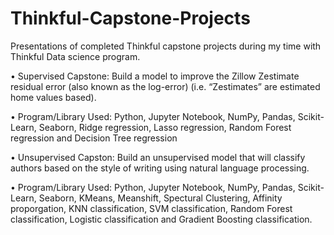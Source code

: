 # Thinkful-Capstone-Projects

Presentations of completed Thinkful capstone projects during my time with Thinkful Data science program.

•	Supervised Capstone: Build a model to improve the Zillow Zestimate residual error (also known as the log-error) (i.e. “Zestimates” are estimated home values based).

•	Program/Library Used: Python, Jupyter Notebook, NumPy, Pandas, Scikit-Learn, Seaborn, Ridge regression, Lasso regression, Random Forest regression and Decision Tree regression

• Unsupervised Capston: Build an unsupervised model that will classify authors based on the style of writing using natural language processing. 

• Program/Library Used: Python, Jupyter Notebook, NumPy, Pandas, Scikit-Learn, Seaborn, KMeans, Meanshift, Spectural Clustering, Affinity proporgation, KNN classification, SVM classification, Random Forest classification, Logistic classification and Gradient Boosting classification.
